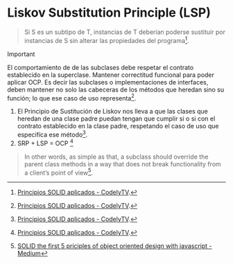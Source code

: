 # Liskov Substitution Principle (LSP)
> Si S es un subtipo de T, instancias de T deberían poderse sustituir por instancias de S sin alterar las propiedades del programa[^1].

> [!IMPORTANT]
> El comportamiento de de las subclases debe respetar el contrato establecido en la superclase. Mantener correctitud funcional para poder aplicar OCP. Es decir las subclases o implementaciones de interfaces, deben mantener no solo las cabeceras de los métodos que heredan sino su función; lo que ese caso de uso representa[^1].

1. El Principio de Sustitución de Liskov nos lleva a que las clases que heredan de una clase padre puedan tengan que cumplir si o si con el contrato establecido en la clase padre, respetando el caso de uso que especifíca ese método[^1].
2. SRP + LSP = OCP [^1]


> In other words, as simple as that, a subclass should override the parent class methods in a way that does not break functionality from a client’s point of view[^2].




[^1]: [Principios SOLID aplicados - CodelyTV](https://pro.codely.com/library/principios-solid-aplicados-36875/77070/about/).
[^2]: [SOLID the first 5 priciples of object oriented design with javascript - Medium](https://medium.com/@cramirez92/s-o-l-i-d-the-first-5-priciples-of-object-oriented-design-with-javascript-790f6ac9b9fa)


